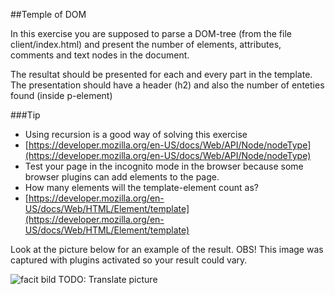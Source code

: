 ##Temple of DOM

In this exercise you are supposed to parse a DOM-tree (from the file client/index.html) and present the number of elements, attributes, comments and text nodes in the document.

The resultat should be presented for each and every part in the template. The presentation should have a header (h2) and also the number of enteties found (inside p-element)


###Tip
* Using recursion is a good way of solving this exercise
* [https://developer.mozilla.org/en-US/docs/Web/API/Node/nodeType](https://developer.mozilla.org/en-US/docs/Web/API/Node/nodeType)
* Test your page in the incognito mode in the browser because some browser plugins can add elements to the page.
* How many elements will the template-element count as?
* [https://developer.mozilla.org/en-US/docs/Web/HTML/Element/template](https://developer.mozilla.org/en-US/docs/Web/HTML/Element/template)

Look at the picture below for an example of the result.
OBS! This image was captured with plugins activated so your result could vary.

![facit bild](client/facit.png) TODO: Translate picture
